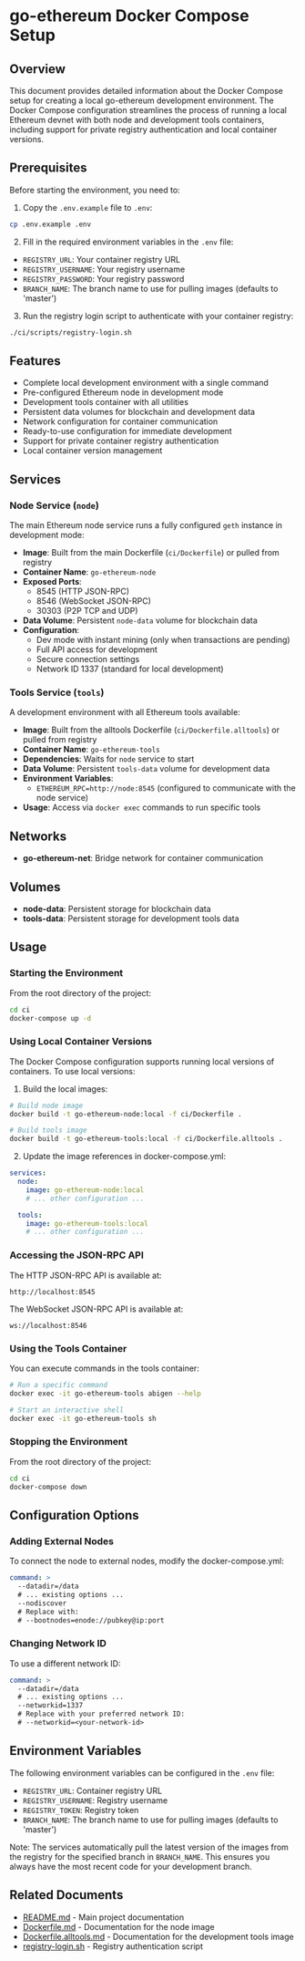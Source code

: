 # go-ethereum Docker Compose Setup

## Overview

This document provides detailed information about the Docker Compose setup for creating a local go-ethereum development environment. The Docker Compose configuration streamlines the process of running a local Ethereum devnet with both node and development tools containers, including support for private registry authentication and local container versions.

## Prerequisites

Before starting the environment, you need to:

1. Copy the `.env.example` file to `.env`:
```bash
cp .env.example .env
```

2. Fill in the required environment variables in the `.env` file:
- `REGISTRY_URL`: Your container registry URL
- `REGISTRY_USERNAME`: Your registry username
- `REGISTRY_PASSWORD`: Your registry password
- `BRANCH_NAME`: The branch name to use for pulling images (defaults to 'master')

3. Run the registry login script to authenticate with your container registry:
```bash
./ci/scripts/registry-login.sh
```

## Features

- Complete local development environment with a single command
- Pre-configured Ethereum node in development mode
- Development tools container with all utilities
- Persistent data volumes for blockchain and development data
- Network configuration for container communication
- Ready-to-use configuration for immediate development
- Support for private container registry authentication
- Local container version management

## Services

### Node Service (`node`)

The main Ethereum node service runs a fully configured `geth` instance in development mode:

- **Image**: Built from the main Dockerfile (`ci/Dockerfile`) or pulled from registry
- **Container Name**: `go-ethereum-node`
- **Exposed Ports**:
  - 8545 (HTTP JSON-RPC)
  - 8546 (WebSocket JSON-RPC)
  - 30303 (P2P TCP and UDP)
- **Data Volume**: Persistent `node-data` volume for blockchain data
- **Configuration**: 
  - Dev mode with instant mining (only when transactions are pending)
  - Full API access for development
  - Secure connection settings
  - Network ID 1337 (standard for local development)

### Tools Service (`tools`)

A development environment with all Ethereum tools available:

- **Image**: Built from the alltools Dockerfile (`ci/Dockerfile.alltools`) or pulled from registry
- **Container Name**: `go-ethereum-tools`
- **Dependencies**: Waits for `node` service to start
- **Data Volume**: Persistent `tools-data` volume for development data
- **Environment Variables**:
  - `ETHEREUM_RPC=http://node:8545` (configured to communicate with the node service)
- **Usage**: Access via `docker exec` commands to run specific tools

## Networks

- **go-ethereum-net**: Bridge network for container communication

## Volumes

- **node-data**: Persistent storage for blockchain data
- **tools-data**: Persistent storage for development tools data

## Usage

### Starting the Environment

From the root directory of the project:

```bash
cd ci
docker-compose up -d
```

### Using Local Container Versions

The Docker Compose configuration supports running local versions of containers. To use local versions:

1. Build the local images:
```bash
# Build node image
docker build -t go-ethereum-node:local -f ci/Dockerfile .

# Build tools image
docker build -t go-ethereum-tools:local -f ci/Dockerfile.alltools .
```

2. Update the image references in docker-compose.yml:
```yaml
services:
  node:
    image: go-ethereum-node:local
    # ... other configuration ...

  tools:
    image: go-ethereum-tools:local
    # ... other configuration ...
```

### Accessing the JSON-RPC API

The HTTP JSON-RPC API is available at:
```
http://localhost:8545
```

The WebSocket JSON-RPC API is available at:
```
ws://localhost:8546
```

### Using the Tools Container

You can execute commands in the tools container:

```bash
# Run a specific command
docker exec -it go-ethereum-tools abigen --help

# Start an interactive shell
docker exec -it go-ethereum-tools sh
```

### Stopping the Environment

From the root directory of the project:

```bash
cd ci
docker-compose down
```

## Configuration Options

### Adding External Nodes

To connect the node to external nodes, modify the docker-compose.yml:

```yaml
command: >
  --datadir=/data
  # ... existing options ...
  --nodiscover
  # Replace with:
  # --bootnodes=enode://pubkey@ip:port
```

### Changing Network ID

To use a different network ID:

```yaml
command: >
  --datadir=/data
  # ... existing options ...
  --networkid=1337
  # Replace with your preferred network ID:
  # --networkid=<your-network-id>
```

## Environment Variables

The following environment variables can be configured in the `.env` file:

- `REGISTRY_URL`: Container registry URL
- `REGISTRY_USERNAME`: Registry username
- `REGISTRY_TOKEN`: Registry token
- `BRANCH_NAME`: The branch name to use for pulling images (defaults to 'master')

Note: The services automatically pull the latest version of the images from the registry for the specified branch in `BRANCH_NAME`. This ensures you always have the most recent code for your development branch.

## Related Documents

- [README.md](../README.md) - Main project documentation
- [Dockerfile.md](Dockerfile.md) - Documentation for the node image
- [Dockerfile.alltools.md](Dockerfile.alltools.md) - Documentation for the development tools image
- [registry-login.sh](scripts/registry-login.sh) - Registry authentication script 